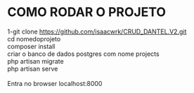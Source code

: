 # COMO RODAR O PROJETO #

1-git clone https://github.com/isaacwrk/CRUD_DANTEL.V2.git <BR>
cd nomedoprojeto<BR>
composer install<BR>
criar o banco de dados postgres com nome projects<BR>
php artisan migrate<BR>
php artisan serve<BR>
<BR>
Entra no browser localhost:8000